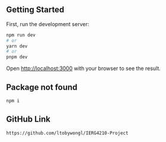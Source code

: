 ## Getting Started

First, run the development server:

```bash
npm run dev
# or
yarn dev
# or
pnpm dev
```

Open [http://localhost:3000](http://localhost:3000) with your browser to see the result.

## Package not found

```bash
npm i
```

## GitHub Link

```link
https://github.com/ltobywongl/IERG4210-Project
```
